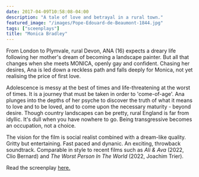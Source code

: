 ```yaml
---
date: 2017-04-09T10:58:08-04:00
description: "A tale of love and betrayal in a rural town."
featured_image: "/images/Pope-Edouard-de-Beaumont-1844.jpg"
tags: ["sceenplays"]
title: "Monica Bradley"
---
```


From London to Plymvale, rural Devon, ANA (16) expects a dreary life following her mother's dream of becoming a landscape painter. But all that changes when she meets MONICA, openly gay and confident. Chasing her desires, Ana is led down a reckless path and falls deeply for Monica, not yet realising the price of first love. 


Adolescence is messy at the best of times and life-threatening at the worst of times. It is a journey that must be taken in order to 'come-of-age'. Ana plunges into the depths of her psyche to discover the truth of what it means to love and to be loved, and to come upon the necessary maturity - beyond desire. Though country landscapes can be pretty, rural England is far from idyllic. It's dull when you have nowhere to go. Being transgressive becomes an occupation, not a choice. 

The vision for the film is social realist combined with a dream-like quality. Gritty but entertaining. Fast paced and dynanic. An exciting, throwback soundtrack. Comparable in style to recent films such as _Ali & Ava_ (2022, Clio Bernard) and _The Worst Person In The World_ (2022, Joachim Trier).

Read the screenplay [here.](https://drive.google.com/file/d/1Ut5lsELhj4_XV43EXIdUzf7lOQekCXS5/view?usp=sharing)
